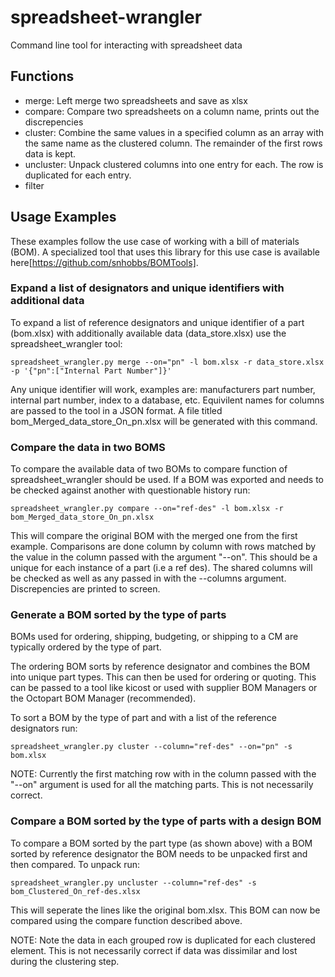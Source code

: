 # spreadsheet-wrangler
Command line tool for interacting with spreadsheet data

## Functions
- merge: Left merge two spreadsheets and save as xlsx
- compare: Compare two spreadsheets on a column name, prints out the discrepencies
- cluster: Combine the same values in a specified column as an array with the same name as the clustered column. The remainder of the first rows data is kept.
- uncluster: Unpack clustered columns into one entry for each. The row is duplicated for each entry.
- filter

## Usage Examples
These examples follow the use case of working with a bill of materials (BOM). A specialized tool that uses this library for this use case is
available here[https://github.com/snhobbs/BOMTools].

### Expand a list of designators and unique identifiers with additional data
To expand a list of reference designators and unique identifier of a part (bom.xlsx) with
additionally available data (data_store.xlsx) use the spreadsheet_wrangler tool:
```
spreadsheet_wrangler.py merge --on="pn" -l bom.xlsx -r data_store.xlsx -p '{"pn":["Internal Part Number"]}'
```
Any unique identifier will work, examples are: manufacturers part number, internal part number, index to a database, etc.
Equivilent names for columns are passed to the tool in a JSON format. A file titled bom_Merged_data_store_On_pn.xlsx will be generated with this command.

### Compare the data in two BOMS
To compare the available data of two BOMs to compare function of spreadsheet_wrangler should be used. If a BOM was exported
and needs to be checked against another with questionable history run:
```
spreadsheet_wrangler.py compare --on="ref-des" -l bom.xlsx -r bom_Merged_data_store_On_pn.xlsx
```
This will compare the original BOM with the merged one from the first example. Comparisons are done column by column with rows matched by the value in the column passed with the argument "--on". This should be a unique for each instance of a part (i.e a ref des). 
The shared columns will be checked as well as any passed in with the --columns argument. Discrepencies are printed to screen.

### Generate a BOM sorted by the type of parts
BOMs used for ordering, shipping, budgeting, or shipping to a CM are typically ordered by the type of part.

The ordering BOM sorts by reference designator and combines the BOM into unique part types. This can then be used for ordering or quoting. This can be passed to a tool like kicost or used with supplier BOM Managers or the Octopart BOM Manager (recommended).

To sort a BOM by the type of part and with a list of the reference designators run:
```
spreadsheet_wrangler.py cluster --column="ref-des" --on="pn" -s bom.xlsx
```
NOTE: Currently the first matching row with in the column passed with the "--on" argument is used for all the matching parts. This is not necessarily correct.

### Compare a BOM sorted by the type of parts with a design BOM
To compare a BOM sorted by the part type (as shown above) with a BOM sorted by reference designator the BOM needs to be unpacked first and then compared.
To unpack run:
```
spreadsheet_wrangler.py uncluster --column="ref-des" -s bom_Clustered_On_ref-des.xlsx
```
This will seperate the lines like the original bom.xlsx. This BOM can now be compared using the compare function described above.

NOTE: Note the data in each grouped row is duplicated for each clustered element. This is not necessarily correct if data was dissimilar and lost during the clustering step.

